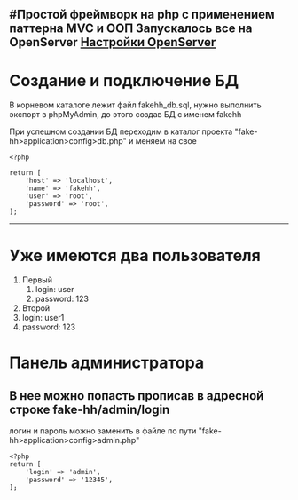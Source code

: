 #Простой фреймворк на php с применением паттерна MVC и ООП
Запускалось все на OpenServer
[Настройки OpenServer](https://prnt.sc/uva9t3)
---
# **Создание и подключение БД**
В корневом каталоге лежит файл fakehh_db.sql, нужно выполнить экспорт в phpMyAdmin, до этого создав БД с именем fakehh

При успешном создании БД переходим в каталог проекта "fake-hh>application>config>db.php" и меняем на свое

```
<?php

return [
	'host' => 'localhost',
	'name' => 'fakehh',
	'user' => 'root',
	'password' => 'root',
];
```
---
# Уже имеются два пользователя

1. Первый
   1. login: user
   1. password: 123
2. Второй
  2. login: user1
  2. password: 123
	
# Панель администратора
## В нее можно попасть прописав в адресной строке fake-hh/admin/login

логин и пароль можно заменить в файле по пути "fake-hh>application>config>admin.php"
```
<?php
return [
	'login' => 'admin',
	'password' => '12345',
];
```